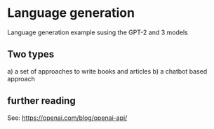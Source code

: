 # Language generation
Language generation example susing the GPT-2 and 3 models

## Two types
a) a set of approaches to write books and articles
b) a chatbot based approach

## further reading
See: https://openai.com/blog/openai-api/